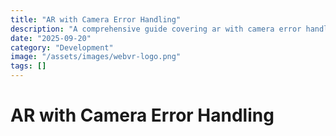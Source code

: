 ```yaml
---
title: "AR with Camera Error Handling"
description: "A comprehensive guide covering ar with camera error handling"
date: "2025-09-20"
category: "Development"
image: "/assets/images/webvr-logo.png"
tags: []
---
```


# AR with Camera Error Handling


